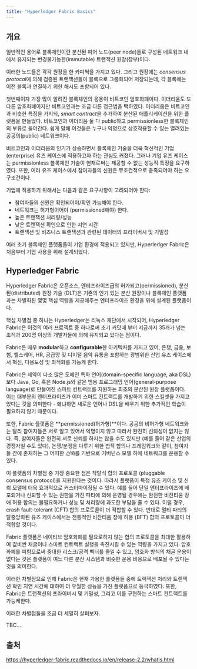 ```yaml
---
title: "Hyperledger Fabric Basics"
---
```


## 개요
일반적인 용어로 블록체인이란 분산된 피어 노드(peer node)들로 구성된 네트워크 내에서 유지되는 변경불가능한(immutable) 트랜잭션 원장(장부)이다.

이러한 노드들은 각각 원장을 한 카피씩을 가지고 있다. 그리고 원장에는 *consensus protocol*에 의해 검증된 트랜잭션들이 블록으로 그룹화되어 저장되는데, 각 블록에는 이전 블록과 연결하기 위한 해시도 포함되어 있다.

첫번째이자 가장 많이 알려진 블록체인의 응용이 비트코인 암호화폐이다. 이더리움도 또 다른 암호화폐이지만 비트코인과는 조금 다른 접근법을 택하였다. 이더리움은 비트코인과 비슷한 특징을 가지되, *smart contract*을 추가하여 분산된 애플리케이션을 위한 플랫폼을 만들었다. 비트코인과 이더리움 둘 다 public하고 permissionless한 블록체인의 부류로 들어간다. 쉽게 말해 이것들은 누구나 익명으로 상호작용할 수 있는 열려있는 공공의(public) 네트워크이다.

비트코인과 이더리움의 인기가 상승하면서 블록체인 기술을 더욱 혁신적인 기업(enterprise) 유즈 케이스에 적용하고자 하는 관심도 커졌다. 그러나 기업 유즈 케이스는 permissionless 블록체인 기술이 현재로써는 제공할 수 없는 성능적 특징을 요구하였다. 또한, 여러 유즈 케이스에서 참여자들의 신원은 무조건적으로 충족되어야 하는 요구조건이다.

기업에 적용하기 위해서는 다음과 같은 요구사항이 고려되어야 한다:

- 참여자들의 신원은 확인되어야/확인 가능해야 한다.
- 네트워크는 허가형이어야 (permissioned해야) 한다.
- 높은 트랜잭션 처리량/성능
- 낮은 트랜잭션 확인으로 인한 지연 시간
- 트랜잭션 및 비즈니스 트랜잭션과 관련된 데이터의 프라이버시 및 기밀성

여러 초기 블록체인 플랫폼들이 기업 환경에 적용되고 있지만, Hyperledger Fabric은 처음부터 기업 사용을 위해 설계되었다.

## Hyperledger Fabric
Hyperledger Fabric은 오픈소스, 엔터프라이즈급의 허가되고(permissioned), 분산된(distributed) 원장 기술 (DLT)은 기존의 인기 있는 분산 원장이나 블록체인 플랫폼과는 차별화된 몇몇 핵심 역량을 제공해주는 엔터프라이즈 환경을 위해 설계된 플랫폼이다.

핵심 차별점 중 하나는 Hyperledger는 리눅스 재단에서 시작되어, Hyperledger Fabric은 이것의 여러 프로젝트 중 하나로써 초기 커밋때 부터 지금까지 35개가 넘는 조직과 200명 이상의 개발자들에 의해 유지되고 있다는 점이다.

Fabric은 매우 **modular**하고 **configurable**한 아키텍처를 가지고 있어, 은행, 금융, 보험, 헬스케어, HR, 공급망 및 디지털 음악 유통을 포함하는 광범위한 산업 유즈 케이스에서 혁신, 다용도성 및 최적화를 가능케 한다.

Fabric은 제약이 다소 많은 도메인 특화 언어(domain-specific language, aka DSL)보다 Java, Go, 혹은 Node.js와 같은 범용 프로그래밍 언어(general-purpose language)로 만들어진 스마트 컨트랙트를 지원하는 최초의 분산된 원장 플랫폼이다. 이는 대부분의 엔터프라이즈가 이미 스마트 컨트랙트를 개발하기 위한 스킬셋을 가지고 있다는 것을 의미한다 - 왜냐하면 새로운 언어나 DSL을 배우기 위한 추가적인 학습이 필요하지 않기 때문이다.

또한, Fabric 플랫폼은 **permissioned(허가형)**이다. 공공의 비허가형 네트워크와는 달리 참여자들은 서로 알고 있어서 익명이지 않고 따라서 완전히 신뢰성이 없지는 않다. 즉, 참여자들은 완전히 서로 신뢰를 하지는 않을 수도 있지만 (예를 들어 같은 산업의 경쟁자일 수도 있다), 논쟁/분쟁을 다루기 위한 법적 합의나 프레임워크와 같이, 참여자들 간에 존재하는 그 어떠한 *신뢰*를 기반으로 거버넌스 모델 하에 네트워크를 운용할 수 있다.

이 플랫폼의 차별점 중 가장 중요한 점은 착탈식 합의 프로토콜 (pluggable consensus protocol)을 지원한다는 것이다. 따라서 플랫폼이 특정 유즈 케이스 및 신뢰 모델에 더욱 효과적으로 커스터마이징될 수 있다. 예를 들어 단일 엔터프라이즈에 배포되거나 신뢰할 수 있는 권한을 가진 파티에 의해 운영될 경우에는 완전한 비잔티움 장애 허용 합의는 불필요하거나 성능 및 처리량에 과도한 부담을 줄 수 있다. 이럴 경우, crash fault-tolerant (CFT) 합의 프로토콜이 더 적합할 수 있다. 반대로 멀티 파티의 탈중앙화된 유즈 케이스에서는 전통적인 비잔티움 장애 허용 (BFT) 합의 프로토콜이 더 적합할 것이다.

Fabric 플랫폼은 네이티브 암호화폐를 필요로하지 않는 합의 프로토콜을 최대한 활용하여 값비싼 채굴이나 스마트 컨트랙트 실행을 촉진시킬 수 있는 역량을 가지고 있다. 암호화폐를 피함으로써 중대한 리스크/공격 벡터를 줄일 수 있고, 암호화 방식의 채굴 운용이 없다는 것은 플랫폼이 여느 다른 분산 시스템과 비슷한 운용 비용으로 배포될 수 있다는 것을 의미한다.

이러한 차별점으로 인해 Fabric은 현재 가용한 플랫폼들 중에 트랙잭션 처리와 트랜잭션 확인 지연 시간에 대하여 더 우월한 성능을 가진 플랫폼으로 등극하였다. 또한, Fabric은 트랜잭션의 프라이버시 및 기밀성, 그리고 이를 구현하는 스마트 컨트랙트를 가능케한다.

이러한 차별점들을 조금 더 세밀히 살펴보자.

TBC...

## 출처
https://hyperledger-fabric.readthedocs.io/en/release-2.2/whatis.html